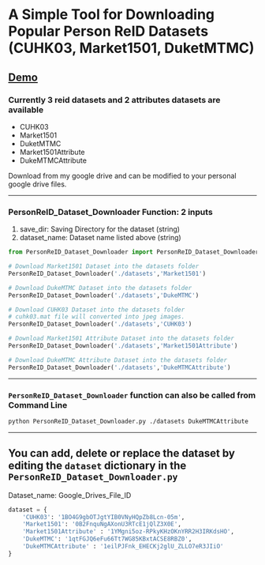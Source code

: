# A Simple Tool for Downloading Popular Person ReID Datasets (CUHK03, Market1501, DuketMTMC)
## [Demo](https://github.com/LinShanify/PersonReID_Dataset_Downloader/blob/master/demo.ipynb)

### Currently 3 reid datasets and 2 attributes datasets are available
* CUHK03
* Market1501
* DuketMTMC
* Market1501Attribute
* DukeMTMCAttribute

Download from my google drive and can be modified to your personal google drive files.
____
### PersonReID_Dataset_Downloader Function: 2 inputs
1. save_dir: Saving Directory for the dataset (string)
2. dataset_name: Dataset name listed above (string)

``` python
from PersonReID_Dataset_Downloader import PersonReID_Dataset_Downloader

# Download Market1501 Dataset into the datasets folder
PersonReID_Dataset_Downloader('./datasets','Market1501')

# Download DukeMTMC Dataset into the datasets folder
PersonReID_Dataset_Downloader('./datasets','DukeMTMC')

# Download CUHK03 Dataset into the datasets folder
# cuhk03.mat file will converted into jpeg images.
PersonReID_Dataset_Downloader('./datasets','CUHK03')

# Download Market1501 Attribute Dataset into the datasets folder
PersonReID_Dataset_Downloader('./datasets','Market1501Attribute')

# Download DukeMTMC Attribute Dataset into the datasets folder
PersonReID_Dataset_Downloader('./datasets','DukeMTMCAttribute')
```
____
### `PersonReID_Dataset_Downloader` function can also be called from Command Line
``` Bash
python PersonReID_Dataset_Downloader.py ./datasets DukeMTMCAttribute
```
___
## You can add, delete or replace the dataset by editing the  `dataset` dictionary in the `PersonReID_Dataset_Downloader.py`

Dataset_name: Google_Drives_File_ID

``` python
dataset = {
    'CUHK03': '1BO4G9gbOTJgtYIB0VNyHQpZb8Lcn-05m',
    'Market1501': '0B2FnquNgAXonU3RTcE1jQlZ3X0E',
    'Market1501Attribute' : '1YMgni5oz-RPkyKHzOKnYRR2H3IRKdsHO',
    'DukeMTMC': '1qtFGJQ6eFu66Tt7WG85KBxtACSE8RBZ0',
    'DukeMTMCAttribute' : '1eilPJFnk_EHECKj2glU_ZLLO7eR3JIiO'
}
```
